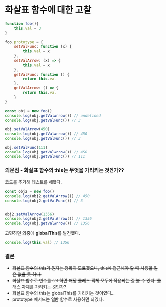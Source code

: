 # 화살표 함수에 대한 고찰

```javascript
function foo(){
    this.val = 3
}

foo.prototype = {
    setValFunc: function (x) {
        this.val = x
    },
    setValArrow: (x) => {
        this.val = x
    },
    getValFunc: function () {
        return this.val
    },
    getValArrow: () => {
        return this.val
    }
}

const obj = new foo()
console.log(obj.getValArrow()) // undefined
console.log(obj.getValFunc()) // 3

obj.setValArrow(450)
console.log(obj.getValArrow()) // 450
console.log(obj.getValFunc()) // 3

obj.setValFunc(111)
console.log(obj.getValArrow()) // 450
console.log(obj.getValFunc()) // 111
```

### 의문점 - 화살표 함수의 this는 무엇을 가리키는 것인가??

코드를 추가해 테스트를 해봤다.

```javascript
const obj2 = new foo()
console.log(obj2.getValArrow()) // 450
console.log(obj2.getValFunc()) // 3


obj2.setValArrow(1356)
console.log(obj2.getValArrow()) // 1356
console.log(obj.getValArrow()) // 1356
```

고민하던 와중에 **globalThis**를 발견했다.

```javascript
console.log(this.val) // 1356
```



### 결론

- ~~화살표 함수의 this가 뭔지는 정확히 모르겠으나, this에 접근해야 할 때 사용할 일은 없을 듯 하다.~~
- ~~화살표 함수로 변수를 set 하면 해당 클래스 객체 모두에 적용되는 걸 볼 수 있다. 클래스 자체를 가리키는 것인가?~~
- 화살표 함수의 this는 globalThis를 가리키는 것이였다...
- prototype 메서드는 일반 함수로 사용하면 되겠다.
